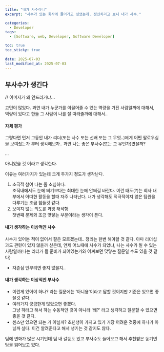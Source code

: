 ```yaml
---
title: "내가 사수라니"
excerpt: "사수가 있는 회사에 들어가고 싶었는데, 정신차리고 보니 내가 사수."

categories:
  - Developer
tags:
  - [Software, web, Developer, Software Developer]

toc: true
toc_sticky: true
 
date: 2025-07-03
last_modified_at: 2025-07-03
---   
```


## 부사수가 생긴다

// 이미지가 왜 안드러가냐...

고민이 많았다. 과연 내가 누군가를 이끌어줄 수 있는 역량을 가진 사람일까에 대해서, 역량이 있다고 한들 그 사람이 나를 잘 따라줄까에 대해서..

#### 자체 평가
그렇다면 먼저 그동안 내가 리더(또는 사수 또는 선배 또는 그 무엇..)에게 어떤 팔로우십을 보여줬는가 부터 생각해보자..
과연 나는 좋은 부사수(또는 그 무언가)였을까? 
     
...
     
아니었을 것 이라고 생각한다.

이유는 여러가지가 있는데 크게 두가지 정도가 생각난다.
1. 소극적 참여
    나는 좀 소심하다.     
    조직내에서도 눈에 띄기보다는 최대한 눈에 안띄길 바란다. 이런 태도(?)는 회사 내부에서 어떠한 활동을 할때 자주 나타난다. 내가 생각해도 적극적이지 않은 팀원을 다루기는 조금 힘들것 같다.
1. 보이지 않는 의도를 과잉 해석함     
    첫번째 문제와 조금 맞닿는 부분이라는 생각이 든다.

#### 내가 생각하는 이상적인 사수
사수가 있어본 적이 없어서 잘은 모르겠는데.. 정리는 한번 해야할 것 같다. 아마 리더십과도 관련이 있지 않을까 싶은데, 언제 어느때에 사수가 되었냐, 나는 사수가 될 수 있는 사람일까(나는 리더가 될 준비가 되어있는가와 어찌보면 맞닿는 질문일 수도 있을 것 같다)     
- 자존심 안부리면 좋지 않을지..

#### 내가 생각하는 이상적인 부사수
- 이런게 있어야 하나? 라는 질문에는 '아니용'이라고 답할 것이지만 기준은 있으면 좋을것 같다..     
- 여러가지 궁금한게 많았으면 좋겠다.    
  그냥 하라고 해서 하는 수동적인 것이 아니라 '왜?' 라고 생각하고 질문할 수 있으면 좋을 것 같다.
- 센스만 있으면 되는 거 아닐까? 
   초년생이 가지고 있기 거장 어려운 것중에 하나가 아닐까 싶다. 이건 알려준다고 해서 생기는 것 같지도 않다.


팀에 변화가 많은 시기인데 팀 내 갈등도 있고 부사수도 들어오고 해서 추천받은 동기면담을 읽어보고 있다.